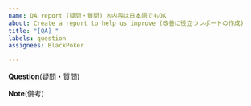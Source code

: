 ```yaml
---
name: QA report (疑問・質問) ※内容は日本語でもOK
about: Create a report to help us improve (改善に役立つレポートの作成)
title: "[QA] "
labels: question
assignees: BlackPoker

---
```

**Question**(疑問・質問)


**Note**(備考)
